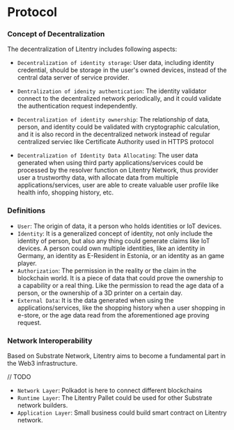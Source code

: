 # Protocol

### Concept of Decentralization

The decentralization of Litentry includes following aspects:

* `Decentralization of identity storage`: User data, including identity credential, should be storage in the user's owned devices, instead of the central data server of service provider.

* `Dentralization of idenity authentication`: The identity validator connect to the decentralized network periodically, and it could validate the authentication request independently.

* `Decentralization of identity ownership`: The relationship of data, person, and identity could be validated with cryptographic calculation, and it is also record in the decentralized network instead of regular centralized serviec like Certificate Authority used in HTTPS protocol

* `Decentralization of Identity Data Allocating`: The user data generated when using third party applications/services could be processed by the resolver function on Litentry Network, thus provider user a trustworthy data, with allocate data from multiple applications/services, user are able to create valuable user profile like health info, shopping history, etc.

### Definitions

* `User`: The origin of data, it a person who holds identities or IoT devices. 
* `Identity`: It is a generalized concept of identity, not only include the identity of person, but also any thing could generate claims like IoT devices. A person could own multiple identities, like an identity in Germany, an identity as E-Resident in Estonia, or an identity as an game player.
* `Authorization`: The permission in the reality or the claim in the blockchain world. It is a piece of data that could prove the ownership to a capability or a real thing. Like the permission to read the age data of a person, or the ownership of a 3D printer on a certain day.
* `External Data`: It is the data generated when using the applications/services, like the shopping history when a user shopping in e-store, or the age data read from the aforementioned age proving request.

### Network Interoperability

Based on Substrate Network, Litentry aims to become a fundamental part in the Web3 infrastructure.

// TODO

* `Network Layer`: Polkadot is here to connect different blockchains
* `Runtime Layer`: The Litentry Pallet could be used for other Substrate network builders.
* `Application Layer`: Small business could build smart contract on Litentry network.

